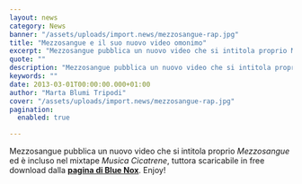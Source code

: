 ```yaml
---
layout: news
category: News
banner: "/assets/uploads/import.news/mezzosangue-rap.jpg"
title: "Mezzosangue e il suo nuovo video omonimo"
excerpt: "Mezzosangue pubblica un nuovo video che si intitola proprio Mezzosangue ed è incluso nel mixtape Musica Cicatrene, tuttora scaricabile in free download dalla pagina di Blue Nox. Enjoy!  "
quote: ""
description: "Mezzosangue pubblica un nuovo video che si intitola proprio Mezzosangue ed è incluso nel mixtape Musica Cicatrene, tuttora scaricabile in free download dalla pagina di Blue Nox. Enjoy!  "
keywords: ""
date: 2013-03-01T00:00:00.000+01:00
author: "Marta Blumi Tripodi"
cover: "/assets/uploads/import.news/mezzosangue-rap.jpg"
pagination:
  enabled: true

---
```


Mezzosangue pubblica un nuovo video che si intitola proprio _Mezzosangue_ ed è incluso nel mixtape _Musica Cicatrene_, tuttora scaricabile in free download dalla [**pagina di Blue Nox**](http://www.blue-nox.com/mezzosangue/ "http://www.blue-nox.com/mezzosangue/"). Enjoy!

  
